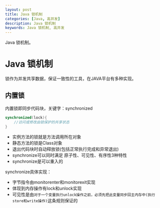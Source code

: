 ```yaml
---
layout: post
title: Java 锁机制
categories: [Java, 高并发]
description: Java 锁机制
keywords: Java 锁机制, 高并发
---
```


Java 锁机制。

# Java 锁机制
锁作为并发共享数据，保证一致性的工具，在JAVA平台有多种实现。

## 内置锁 
内置锁即同步代码块，关键字：synchronized
```java
synchronized(lock){
    //访问或修改由锁保护的共享状态
}
```
* 实例方法的锁就是方法调用所在对象
* 静态方法的锁是Class对象
* 退出代码块时自动释放锁(包括正常执行完成和异常退出)
* synchronize可以同时满足 原子性、可见性、有序性3种特性
* synchronize是可以重入的

synchronize具体实现：

* 字节指令由monitorenter和monitorexit实现
* 体现到内存操作有lock和unlock实现
* 可见性是由`对于一个变量执行unlock操作之前，必须先把此变量同步回主内存中(执行store和write操作)`这条规则保证的

